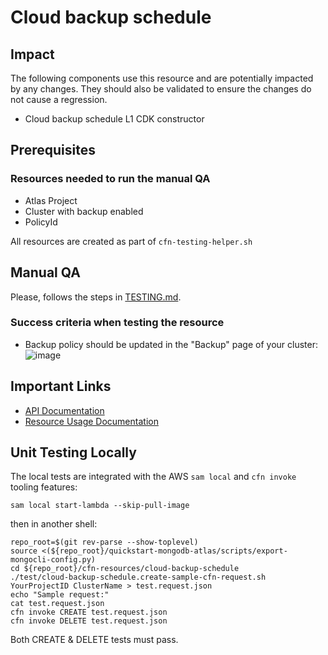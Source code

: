 # Cloud backup schedule

## Impact 
The following components use this resource and are potentially impacted by any changes. They should also be validated to ensure the changes do not cause a regression.
 - Cloud backup schedule L1 CDK constructor


## Prerequisites 
### Resources needed to run the manual QA
- Atlas Project
- Cluster with backup enabled
- PolicyId



All resources are created as part of `cfn-testing-helper.sh`

## Manual QA
Please, follows the steps in [TESTING.md](../../../TESTING.md).


### Success criteria when testing the resource
- Backup policy should be updated in the "Backup" page of your cluster:
![image](https://user-images.githubusercontent.com/5663078/227544843-152b52ee-2c23-40db-b8bd-1391ef64aebc.png)
## Important Links
- [API Documentation](https://www.mongodb.com/docs/atlas/reference/api-resources-spec/#tag/Cloud-Backups-Schedule)
- [Resource Usage Documentation](https://www.mongodb.com/docs/atlas/backup/cloud-backup/overview/#std-label-backup-cloud-provider)

## Unit Testing Locally

The local tests are integrated with the AWS `sam local` and `cfn invoke` tooling features:

```
sam local start-lambda --skip-pull-image
```

then in another shell:

```
repo_root=$(git rev-parse --show-toplevel)
source <(${repo_root}/quickstart-mongodb-atlas/scripts/export-mongocli-config.py)
cd ${repo_root}/cfn-resources/cloud-backup-schedule
./test/cloud-backup-schedule.create-sample-cfn-request.sh YourProjectID ClusterName > test.request.json 
echo "Sample request:"
cat test.request.json
cfn invoke CREATE test.request.json 
cfn invoke DELETE test.request.json 
```

Both CREATE & DELETE tests must pass.